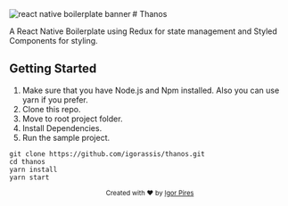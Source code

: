 <img src="https://pngimage.net/wp-content/uploads/2018/06/infinity-gauntlet-png-3.png" alt="react native boilerplate banner" align="left" />
# Thanos

A React Native Boilerplate using Redux for state management and Styled Components for styling.

## Getting Started 
1. Make sure that you have Node.js and Npm installed. Also you can use yarn if you prefer.
2. Clone this repo.
3. Move to root project folder.
4. Install Dependencies.
5. Run the sample project.

```
git clone https://github.com/igorassis/thanos.git
cd thanos
yarn install
yarn start
```

<div align="center">
  <sub>Created with ❤️ by <a href="https://github.com/igorassis">Igor Pires</a></sub>
</div>